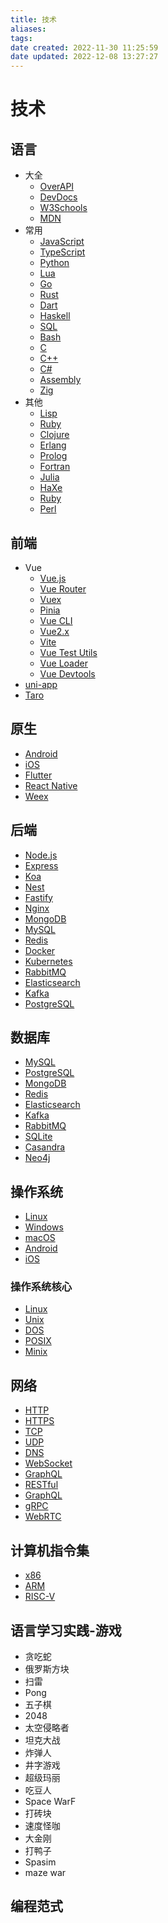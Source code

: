 ```yaml
---
title: 技术
aliases:
tags:
date created: 2022-11-30 11:25:59
date updated: 2022-12-08 13:27:27
---
```


# 技术

## 语言

- 大全
  - [OverAPI](https://overapi.com/)
  - [DevDocs](https://devdocs.io/)
  - [W3Schools](https://www.w3schools.com/)
  - [MDN](https://developer.mozilla.org/zh-CN/docs/Web)
- 常用
  - [JavaScript](https://developer.mozilla.org/zh-CN/docs/Web/JavaScript)
  - [TypeScript](https://www.typescriptlang.org/)
  - [Python](https://docs.python.org/zh-cn/3/)
  - [Lua](https://www.lua.org/)
  - [Go](https://golang.org/doc/)
  - [Rust](https://www.rust-lang.org/zh-CN/)
  - [Dart](https://dart.dev/)
  - [Haskell](https://www.haskell.org/documentation/)
  - [SQL](https://www.w3schools.com/sql/)
  - [Bash](https://www.gnu.org/software/bash/manual/bash.html)
  - [C](https://www.gnu.org/software/gnu-c-manual/gnu-c-manual.html)
  - [C++](https://zh.cppreference.com/w/)
  - [C#](https://docs.microsoft.com/zh-cn/dotnet/csharp/)
  - [Assembly](https://www.nasm.us/xdoc/2.15.05/html/)
  - [Zig](https://ziglang.org/documentation/master/)
- 其他
  - [Lisp](https://lisp-lang.org/)
  - [Ruby](https://www.ruby-lang.org/zh_cn/documentation/)
  - [Clojure](https://clojure.org/guides/getting_started)
  - [Erlang](https://erlang.org/doc/)
  - [Prolog](https://www.swi-prolog.org/)
  - [Fortran](https://gcc.gnu.org/onlinedocs/gfortran/)
  - [Julia](https://docs.julialang.org/en/v1/)
  - [HaXe](https://haxe.org/documentation/introduction/)
  - [Ruby](https://www.ruby-lang.org/zh_cn/documentation/)
  - [Perl](https://www.perl.org/)

## 前端

- Vue
  - [Vue.js](https://cn.vuejs.org/)
  - [Vue Router](https://next.router.vuejs.org/zh/)
  - [Vuex](https://next.vuex.vuejs.org/zh/)
  - [Pinia](https://pinia.esm.dev/)
  - [Vue CLI](https://cli.vuejs.org/zh/)
  - [Vue2.x](https://v2.cn.vuejs.org/)
  - [Vite](https://cn.vitejs.dev/)
  - [Vue Test Utils](https://next.vue-test-utils.vuejs.org/zh/)
  - [Vue Loader](https://vue-loader.vuejs.org/zh/)
  - [Vue Devtools](https://devtools.vuejs.org/)
- [uni-app](https://uniapp.dcloud.io/)
- [Taro](https://taro.aotu.io/)

## 原生

- [Android](https://developer.android.google.cn/)
- [iOS](https://developer.apple.com/cn/)
- [Flutter](https://flutter.cn/)
- [React Native](https://reactnative.cn/)
- [Weex](https://weex.apache.org/cn/)

## 后端

- [Node.js](https://nodejs.org/zh-cn/docs/)
- [Express](https://expressjs.com/zh-cn/)
- [Koa](https://koa.bootcss.com/)
- [Nest](https://docs.nestjs.cn/7/firststeps)
- [Fastify](https://www.fastify.cn/)
- [Nginx](https://www.nginx.cn/doc/)
- [MongoDB](https://docs.mongodb.com/manual/)
- [MySQL](https://dev.mysql.com/doc/)
- [Redis](https://redis.io/documentation)
- [Docker](https://docs.docker.com/)
- [Kubernetes](https://kubernetes.io/zh/docs/home/)
- [RabbitMQ](https://www.rabbitmq.com/documentation.html)
- [Elasticsearch](https://www.elastic.co/guide/index.html)
- [Kafka](https://kafka.apache.org/documentation/)
- [PostgreSQL](https://www.postgresql.org/docs/)

## 数据库

- [MySQL](https://dev.mysql.com/doc/)
- [PostgreSQL](https://www.postgresql.org/docs/)
- [MongoDB](https://docs.mongodb.com/manual/)
- [Redis](https://redis.io/documentation)
- [Elasticsearch](https://www.elastic.co/guide/index.html)
- [Kafka](https://kafka.apache.org/documentation/)
- [RabbitMQ](https://www.rabbitmq.com/documentation.html)
- [SQLite](https://www.sqlite.org/docs.html)
- [Casandra](https://cassandra.apache.org/doc/latest/)
- [Neo4j](https://neo4j.com/docs/)

## 操作系统

- [Linux](https://www.kernel.org/doc/html/latest/)
- [Windows](https://docs.microsoft.com/zh-cn/windows/)
- [macOS](https://developer.apple.com/documentation/)
- [Android](https://developer.android.google.cn/)
- [iOS](https://developer.apple.com/cn/)

### 操作系统核心

- [Linux](https://www.kernel.org/doc/html/latest/)
- [Unix](https://pubs.opengroup.org/onlinepubs/9699919799/)
- [DOS](https://docs.microsoft.com/zh-cn/windows-server/administration/windows-commands/windows-commands)
- [POSIX](https://pubs.opengroup.org/onlinepubs/9699919799/)
- [Minix](https://www.minix3.org/doc/index.html)

## 网络

- [HTTP](https://developer.mozilla.org/zh-CN/docs/Web/HTTP)
- [HTTPS](https://developer.mozilla.org/zh-CN/docs/Glossary/https)
- [TCP](https://developer.mozilla.org/zh-CN/docs/Glossary/TCP)
- [UDP](https://developer.mozilla.org/zh-CN/docs/Glossary/UDP)
- [DNS](https://developer.mozilla.org/zh-CN/docs/Glossary/DNS)
- [WebSocket](https://developer.mozilla.org/zh-CN/docs/Web/API/WebSockets_API)
- [GraphQL](https://graphql.cn/)
- [RESTful](https://www.ruanyifeng.com/blog/2011/09/restful.html)
- [GraphQL](https://graphql.cn/)
- [gRPC](https://grpc.io/docs/)
- [WebRTC](https://webrtc.org/getting-started/overview)

## 计算机指令集

- [x86](https://www.felixcloutier.com/x86/)
- [ARM](https://developer.arm.com/documentation)
- [RISC-V](https://riscv.org/technical/specifications/)

## 语言学习实践-游戏

- 贪吃蛇
- 俄罗斯方块
- 扫雷
- Pong
- 五子棋
- 2048
- 太空侵略者
- 坦克大战
- 炸弹人
- 井字游戏
- 超级玛丽
- 吃豆人
- Space WarF
- 打砖块
- 速度怪咖
- 大金刚
- 打鸭子
- Spasim
- maze war

## 编程范式
